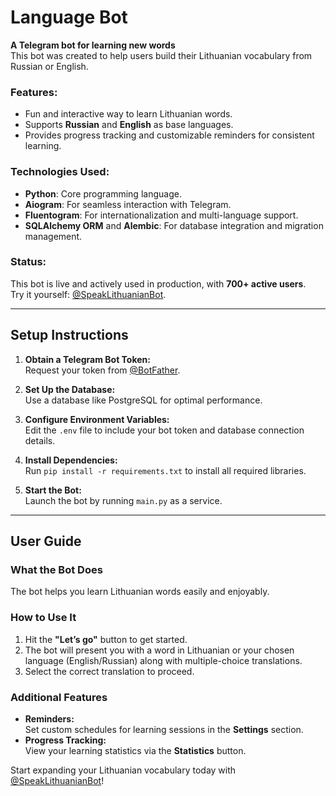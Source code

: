 
# Language Bot

**A Telegram bot for learning new words**  
This bot was created to help users build their Lithuanian vocabulary from Russian or English.

### Features:  
- Fun and interactive way to learn Lithuanian words.  
- Supports **Russian** and **English** as base languages.  
- Provides progress tracking and customizable reminders for consistent learning.

### Technologies Used:  
- **Python**: Core programming language.  
- **Aiogram**: For seamless interaction with Telegram.  
- **Fluentogram**: For internationalization and multi-language support.  
- **SQLAlchemy ORM** and **Alembic**: For database integration and migration management.

### Status:  
This bot is live and actively used in production, with **700+ active users**.  
Try it yourself: [@SpeakLithuanianBot](https://t.me/SpeakLithuanianBot).

---

## Setup Instructions

1. **Obtain a Telegram Bot Token:**  
   Request your token from [@BotFather](https://t.me/BotFather).

2. **Set Up the Database:**  
   Use a database like PostgreSQL for optimal performance.

3. **Configure Environment Variables:**  
   Edit the `.env` file to include your bot token and database connection details.

4. **Install Dependencies:**  
   Run `pip install -r requirements.txt` to install all required libraries.

5. **Start the Bot:**  
   Launch the bot by running `main.py` as a service.

---

## User Guide

### What the Bot Does  
The bot helps you learn Lithuanian words easily and enjoyably.

### How to Use It  
1. Hit the **"Let’s go"** button to get started.  
2. The bot will present you with a word in Lithuanian or your chosen language (English/Russian) along with multiple-choice translations.  
3. Select the correct translation to proceed.

### Additional Features  
- **Reminders:**  
   Set custom schedules for learning sessions in the **Settings** section.  
- **Progress Tracking:**  
   View your learning statistics via the **Statistics** button.

Start expanding your Lithuanian vocabulary today with [@SpeakLithuanianBot](https://t.me/SpeakLithuanianBot)!
